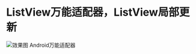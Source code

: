 # ListView万能适配器，ListView局部更新
![效果图](https://github.com/linglongxin24/ListViewUpdate/blob/master/screenshorts/%E6%95%88%E6%9E%9C%E5%9B%BE.gif)
Android万能适配器
